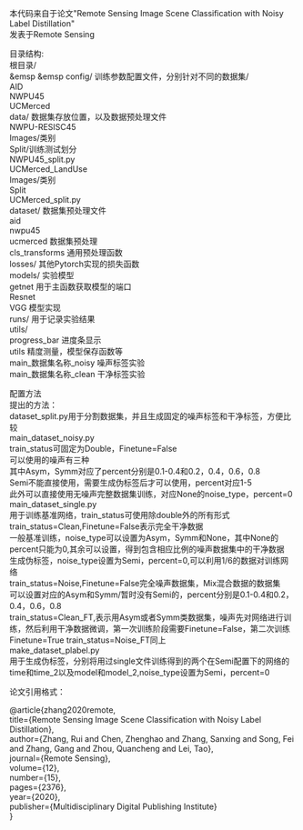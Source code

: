 本代码来自于论文"Remote Sensing Image Scene Classification with Noisy Label Distillation"  
发表于Remote Sensing  

目录结构:  
根目录/   
&emsp &emsp config/ 训练参数配置文件，分别针对不同的数据集/  
                AID  
                NWPU45  
                UCMerced  
        data/ 数据集存放位置，以及数据预处理文件  
                NWPU-RESISC45  
                                                Images/类别  
                                                Split/训练测试划分  
                                                NWPU45_split.py  
                UCMerced_LandUse  
                                                Images/类别  
                                                Split  
                                                UCMerced_split.py  
        dataset/ 数据集预处理文件   
                aid  
                nwpu45    
                ucmerced 数据集预处理    
                cls_transforms 通用预处理函数    
        losses/ 其他Pytorch实现的损失函数   
        models/ 实验模型    
                getnet 用于主函数获取模型的端口    
                Resnet    
                VGG 模型实现    
        runs/ 用于记录实验结果   
        utils/    
                progress_bar 进度条显示    
                utils 精度测量，模型保存函数等   
        main_数据集名称_noisy 噪声标签实验    
        main_数据集名称_clean 干净标签实验    

配置方法   
        提出的方法：   
                dataset_split.py用于分割数据集，并且生成固定的噪声标签和干净标签，方便比较   
                main_dataset_noisy.py   
                        train_status可固定为Double，Finetune=False   
                        可以使用的噪声有三种  
                        其中Asym，Symm对应了percent分别是0.1-0.4和0.2，0.4，0.6，0.8   
                        Semi不能直接使用，需要生成伪标签后才可以使用，percent对应1-5  
                        此外可以直接使用无噪声完整数据集训练，对应None的noise_type，percent=0   
                main_dataset_single.py  
                        用于训练基准网络，train_status可使用除double外的所有形式   
                        train_status=Clean,Finetune=False表示完全干净数据   
                                一般基准训练，noise_type可以设置为Asym，Symm和None，其中None的percent只能为0,其余可以设置，得到包含相应比例的噪声数据集中的干净数据   
                                生成伪标签，noise_type设置为Semi，percent=0,可以利用1/6的数据对训练网络   
                        train_status=Noise,Finetune=False完全噪声数据集，Mix混合数据的数据集   
                                可以设置对应的Asym和Symm/暂时没有Semi的，percent分别是0.1-0.4和0.2，0.4，0.6，0.8   
                        train_status=Clean_FT,表示用Asym或者Symm类数据集，噪声先对网络进行训练，然后利用干净数据微调，第一次训练阶段需要Finetune=False，第二次训练Finetune=True
                        train_status=Noise_FT同上   
                make_dataset_plabel.py    
                        用于生成伪标签，分别将用过single文件训练得到的两个在Semi配置下的网络的time和time_2以及model和model_2,noise_type设置为Semi，percent=0   



论文引用格式：  

@article{zhang2020remote,   
  title={Remote Sensing Image Scene Classification with Noisy Label Distillation},   
  author={Zhang, Rui and Chen, Zhenghao and Zhang, Sanxing and Song, Fei and Zhang, Gang and Zhou, Quancheng and Lei, Tao},   
  journal={Remote Sensing},   
  volume={12},   
  number={15},   
  pages={2376},   
  year={2020},   
  publisher={Multidisciplinary Digital Publishing Institute}   
}   
